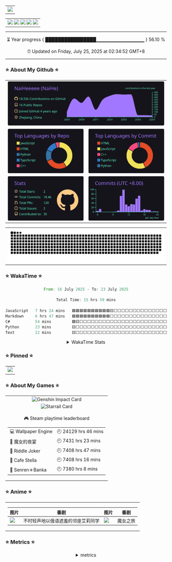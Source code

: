 <div align="center">
  <!-- 访问统计 -->
  <table style="width:100%;">
    <tr>
      <td align="center">
        <img width="200%" src="https://count.naihee.cn/@NaiHeeeee?theme=booru-lewd" />
      </td>
    </tr>
  </table>
</div>

<div align="center">
  <table style="width:100%;">
    <tr>
      <td align="center">
        <!-- 个人资料徽标 -->
        <a href="https://naihee.com/">
          <img src="https://img.shields.io/badge/Website-个人网站-blue" /></a>
        <a href="https://t.me/naihe666">
          <img src="https://img.shields.io/badge/NaiHe-Telegram-24A1DE" /></a>
        <a href="https://steamcommunity.com/id/naihe6/">
          <img src="https://img.shields.io/badge/NaiHe-Steam-2a475e" /></a>
        <a href="https://space.bilibili.com/232568569">
          <img src="https://img.shields.io/badge/Bilibili-B站-FB7299" /></a>
        <a href="https://www.youtube.com/channel/UCLAriEYXiSDMX8HI6q21Keg">
          <img src="https://img.shields.io/badge/Youtube-油管-FF0000" /></a>
      </td>
    </tr>
  </table>
</div>

---

<div align="center">

<!-- year progress start -->
⏳ Year progress { ████████████████▁▁▁▁▁▁▁▁▁▁▁▁▁▁ } 56.10 %

⏰ Updated on Friday, July 25, 2025 at 02:34:52 GMT+8
<!-- year progress end -->

---

</div>

### ⭐ About My Github ⭐

<div align="center">
  <table style="width: 100%;">
    <tr>
      <td align="center" colspan="2">
        <a>
          <img src="./profile-summary-card-output/aura/0-profile-details.svg" />
        </a>
      </td>
    </tr>
    <tr>
      <td align="center">
        <a>
          <img src="./profile-summary-card-output/aura/1-repos-per-language.svg" />
        </a>
      </td>
      <td align="center">
        <a>
          <img src="./profile-summary-card-output/aura/2-most-commit-language.svg" />
        </a>
      </td>
    </tr>
    <tr>
      <td align="center">
        <a>
          <img src="./profile-summary-card-output/aura/3-stats.svg" />
        </a>
      </td>
      <td align="center">
        <a>
          <img src="./profile-summary-card-output/aura/4-productive-time.svg" />
        </a>
      </td>
    </tr>
  </table>
</div>  

<div align="center">
  <table style="width: 100%;">
    <tr>
      <td align="center">
        <img src="https://raw.githubusercontent.com/NaiHeeeee/NaiHeeeee/snake-output/github-contribution-grid-snake.svg" />
      </td>
    </tr>
  </table>
</div>

### ⭐ WakaTime ⭐

<div align="center" >
<!--START_SECTION:waka-->

```rust
From: 16 July 2025 - To: 23 July 2025

Total Time: 15 hrs 59 mins

JavaScript   7 hrs 24 mins   🟩🟩🟩🟩🟩🟩🟩🟩🟩🟩🟨⬜⬜⬜⬜⬜⬜⬜⬜⬜⬜⬜⬜⬜⬜   42.89 %
Markdown     6 hrs 47 mins   🟩🟩🟩🟩🟩🟩🟩🟩🟩🟩⬜⬜⬜⬜⬜⬜⬜⬜⬜⬜⬜⬜⬜⬜⬜   39.34 %
C#           54 mins         🟩🟨⬜⬜⬜⬜⬜⬜⬜⬜⬜⬜⬜⬜⬜⬜⬜⬜⬜⬜⬜⬜⬜⬜⬜   05.28 %
Python       23 mins         🟨⬜⬜⬜⬜⬜⬜⬜⬜⬜⬜⬜⬜⬜⬜⬜⬜⬜⬜⬜⬜⬜⬜⬜⬜   02.31 %
Text         22 mins         🟨⬜⬜⬜⬜⬜⬜⬜⬜⬜⬜⬜⬜⬜⬜⬜⬜⬜⬜⬜⬜⬜⬜⬜⬜   02.16 %
```

<!--END_SECTION:waka-->
</div>

<div align="center" >
  <details>
    <summary>WakaTime Stats</summary>
    <table style="width: 100%;">
      <tr>
        <td align="center">
          <img src="https://github-readme-stats.naihee.cn/api/wakatime?username=naihe&hide=Other" alt="WakaTime" />
        </td>
      </tr>
      <tr>
        <td align="center">
          <img src="https://github-readme-stats.naihee.cn/api/wakatime?username=naihe&hide=Other&layout=compact" alt="WakaTime" />
        </td>
      </tr>
    </table>
  </details>
</div>

### ⭐ Pinned ⭐

<div align="center">
  <table style="width:100%;">
    <tr>
      <td align="center">
        <a href="https://github.com/NaiHeeeee/NaiHeeeee.github.io">
          <img height='150'
            src="https://github-readme-stats.naihee.cn/api/pin/?username=naiheeeee&repo=naiheeeee.github.io&theme=tokyonight" />
        </a>
      </td>
    </tr>
  </table>
</div>

### ⭐ About My Games ⭐

<div align="center">
  <table style="width: 100%;">
    <tr>
      <td align="center">
        <img src="https://hoyocard.qhy04.com/gs/detail/75/184570872.png" alt="Genshin Impact Card" />
      </td>
    </tr>
    <tr>
      <td align="center">
         <img src="https://hoyocard.qhy04.com/sr/detail/0/184570872.png" alt="Starrail Card" />
      </td>
    </tr>
    <tr>
<td align="center">

<!-- steam-box start -->
🎮 Steam playtime leaderboard
<table>
  <tr>
    <td>💻 Wallpaper Engine</td>
    <td>🕘 24129 hrs 46 mins</td>
  </tr>
  <tr>
    <td>🍊 魔女的夜宴</td>
    <td>🕘 7431 hrs 23 mins</td>
  </tr>
  <tr>
    <td>🍊 Riddle Joker</td>
    <td>🕘 7408 hrs 47 mins</td>
  </tr>
  <tr>
    <td>🍊 Cafe Stella</td>
    <td>🕘 7408 hrs 16 mins</td>
  </tr>
  <tr>
    <td>🍊 Senren＊Banka</td>
    <td>🕘 7380 hrs 8 mins</td>
  </tr>
</table>
<!-- Powered by https://github.com/NaiHeeeee/steam-box . -->
<!-- steam-box end -->

</td>
</tr>
  </table>
</div>

### ⭐ Anime ⭐

<div align="center">
<table style="width: 100%;">
<tr>
<td align="center" colspan="2">

| 图片 | 番剧 | 图片 | 番剧 |
| --- | --- | --- | --- |
| [<img src="https://lain.bgm.tv/r/100/pic/cover/l/7c/8e/424883_BpzVb.jpg" width="48">](https://lain.bgm.tv/pic/cover/l/7c/8e/424883_BpzVb.jpg) | 不时轻声地以俄语遮羞的邻座艾莉同学 | [<img src="https://lain.bgm.tv/r/100/pic/cover/l/99/17/292970_mxMxx.jpg" width="48">](https://lain.bgm.tv/pic/cover/l/99/17/292970_mxMxx.jpg) | 魔女之旅 |


</td>
</tr>
</table>
</div>

### ⭐ Metrics ⭐

<div align="center">
  <details>
    <summary>metrics</summary>
    <img src="github-metrics.svg" alt="Metrics" />
  </details>
</div>